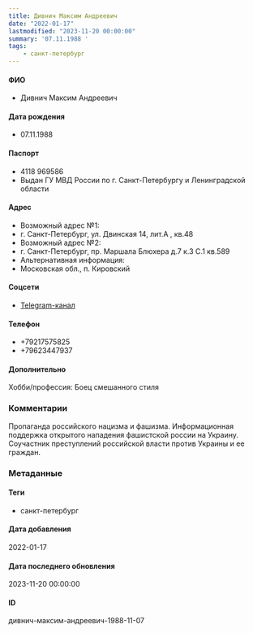 ```yaml
---
title: Дивнич Максим Андреевич
date: "2022-01-17"
lastmodified: "2023-11-20 00:00:00"
summary: '07.11.1988 '
tags: 
    - санкт-петербург
---
```

<!--# pp1-->
<!--## Фигурант-->
<!--### Личные данные-->
#### ФИО
- Дивнич Максим Андреевич
#### Дата рождения
- 07.11.1988
#### Паспорт
- 4118 969586
- Выдан ГУ МВД России по г. Санкт-Петербургу и Ленинградской области
#### Адрес
- Возможный адрес №1:
- г. Санкт-Петербург, ул. Двинская 14, лит.А , кв.48
- Возможный адрес №2:
- г. Санкт-Петербург, пр. Маршала Блюхера д.7 к.3 С.1 кв.589
- Альтернативная информация:
- Московская обл., п. Кировский
#### Соцсети
- [Telegram-канал](https://t.me/+-bnz_EPwKnhkYTcy)
#### Телефон
- +79217575825
- +79623447937
#### Дополнительно
Хобби/профессия:
Боец смешанного стиля
### Комментарии
Пропаганда российского нацизма и фашизма.
 Информационная поддержка открытого нападения фашистской россии на Украину.
 Соучастник преступлений российской власти против Украины и ее граждан.
### Метаданные
#### Теги
- санкт-петербург
#### Дата добавления
2022-01-17
#### Дата последнего обновления
2023-11-20 00:00:00
#### ID
дивнич-максим-андреевич-1988-11-07
<!--## END;-->
